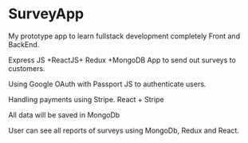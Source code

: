 # SurveyApp

My prototype app to learn fullstack development completely Front and BackEnd.

Express JS +ReactJS+ Redux +MongoDB App to send out surveys to customers.

Using Google OAuth with Passport JS to authenticate users.

Handling payments using Stripe. React + Stripe

All data will be saved in MongoDb

User can see all reports of surveys using MongoDb, Redux and React.
